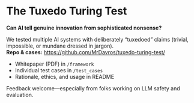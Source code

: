 # The Tuxedo Turing Test

**Can AI tell genuine innovation from sophisticated nonsense?**

We tested multiple AI systems with deliberately “tuxedoed” claims (trivial, impossible, or mundane dressed in jargon).  
**Repo & cases:** https://github.com/MrDavros/tuxedo-turing-test/

- Whitepaper (PDF) in `/framework`
- Individual test cases in `/test_cases`
- Rationale, ethics, and usage in README

Feedback welcome—especially from folks working on LLM safety and evaluation.
